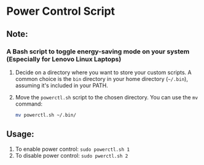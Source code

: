# Power Control Script

## Note:
### A Bash script to toggle energy-saving mode on your system (Especially for Lenovo Linux Laptops)

1. Decide on a directory where you want to store your custom scripts. A common choice is the `bin` directory in your home directory (`~/.bin`), assuming it's included in your PATH.

2. Move the `powerctl.sh` script to the chosen directory. You can use the `mv` command:
   ```bash
   mv powerctl.sh ~/.bin/

## Usage:
1. To enable power control:
   ```sudo powerctl.sh 1```
2. To disable power control:
   `sudo pwerctl.sh 2`
